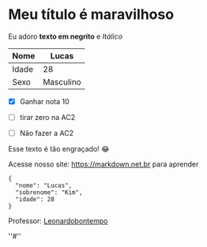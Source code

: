 # Meu título é maravilhoso
Eu adoro **texto em negrito** e _Itálico_

| Nome    | Lucas    |
| ----------- | ----------- |
| Idade   | 28    |
| Sexo    | Masculino|

- [x] Ganhar nota 10
- [ ] tirar zero na AC2
- [ ] Não fazer a AC2


Esse texto é tão engraçado! :joy:

Acesse nosso site: https://markdown.net.br para aprender

```
{
  "nome": "Lucas",
  "sobrenome": "Kim",
  "idade": 28
}
```

Professor: [Leonardobontempo](https://github.com/leonardobontempo)


''#''
